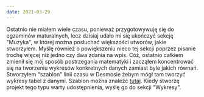```yaml
---
date: 2021-03-29
---
```


Ostatnio nie miałem wiele czasu, ponieważ przygotowywuję się do egzaminów maturalnych, lecz dzisiaj udało mi się ukończyć sekcję "Muzyka", w której można posłuchać większości utworów, jakie stworzyłem. Myślę również o powiększeniu nieco tej sekcji poprzez pisanie trochę więcej niż jedno czy dwa zdania na wpis. Cóż, ostatnio całkiem zmienił się mój sposób postrzegania matematyki i zacząłem koncentrować się na tworzeniu wykresów konkretnych danych zamiast byle jakich równań. Stworzyłem "szablon" linii czasu w Desmosie żebym mógł tam tworzyć wykresy tabel z danymi. Szablon można znaleźć [tutaj](https://www.desmos.com/calculator/6pphgr9wn5). Kiedy stworzę projekt tego typu warty udostępnienia, wyślę go do sekcji "Wykresy". 

<br/>

<MdImage img="graphs.png" width="432" height="284" class="border"></MdImage>